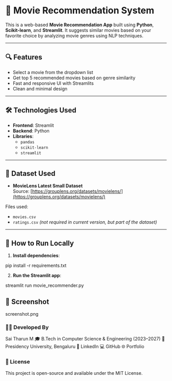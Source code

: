 # 🎥 Movie Recommendation System

This is a web-based **Movie Recommendation App** built using **Python**, **Scikit-learn**, and **Streamlit**. It suggests similar movies based on your favorite choice by analyzing movie genres using NLP techniques.

---

## 🔍 Features

- Select a movie from the dropdown list
- Get top 5 recommended movies based on genre similarity
- Fast and responsive UI with Streamlits
- Clean and minimal design

---

## 🛠️ Technologies Used

- **Frontend**: Streamlit
- **Backend**: Python
- **Libraries**: 
  - `pandas`
  - `scikit-learn`
  - `streamlit`

---

## 📁 Dataset Used

- **MovieLens Latest Small Dataset**  
  Source: [https://grouplens.org/datasets/movielens/](https://grouplens.org/datasets/movielens/)

Files used:
- `movies.csv`
- `ratings.csv` *(not required in current version, but part of the dataset)*

---

## 🚀 How to Run Locally

1. **Install dependencies**:

pip install -r requirements.txt

2. **Run the Streamlit app**:

streamlit run movie_recommender.py

## 📸 Screenshot

screenshot.png

### 👨‍💻 Developed By
Sai Tharun M
🎓 B.Tech in Computer Science & Engineering (2023–2027)
📍 Presidency University, Bengaluru
🔗 LinkedIn
💻 GitHub
🌐 Portfolio

### 📄 License
This project is open-source and available under the MIT License.
